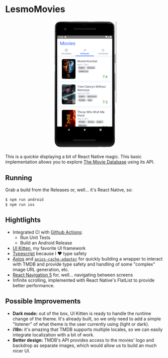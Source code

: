 # LesmoMovies

<center>
  <img src="./screenshot.png" width="40%" />
</center>

This is a _quickie_ displaying a bit of React Native magic. This basic implementation allows you
to explore [The Movie Database](https://www.themoviedb.org/) using its API.


## Running

Grab a build from the Releases or, well... it's React Native, so:

```console
$ npm run android
$ npm run ios
```

## Hightlights

* Integrated CI with [Github Actions](https://github.com/features/actions):
  * Run Unit Tests
  * Build an Android Release
* [UI Kitten](https://github.com/akveo/react-native-ui-kitten), my favorite UI framework
* [Typescript](https://github.com/Microsoft/TypeScript) because I ♥ type safety
* [Axios](https://github.com/axios/axios) and [`axios-cache-adapter`](https://github.com/RasCarlito/axios-cache-adapter)
  for quickly building a wrapper to interact with TMDB and provide type safety and handling of some "complex" image URL
  generation, etc.
* [React Navigation 5](https://github.com/react-navigation/react-navigation) for, well... navigating between screens
* Infinite scrolling, implemented with React Native's FlatList to provide better performance.

## Possible Improvements

* **Dark mode:** out of the box, UI Kitten is ready to handle the runtime change of the theme. It's already built, so we only
  need to add a simple "listener" of what theme is the user currently using (light or dark).
* **i18n:** it's amazing that TMDB supports multiple locales, so we can easily integrate localization with a bit of work.
* **Better design:** TMDB's API provides access to the movies' logo and backdrop as separate images, which would allow us
  to build an much nicer UI.
